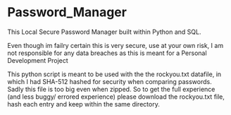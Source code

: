 # Password_Manager
This Local Secure Password Manager built within Python and SQL.

Even though im failry certain this is very secure, use at your own risk, I am not responsible for any data breaches as this is meant for a Personal Development Project

This python script is meant to be used with the the rockyou.txt datafile, in which I had SHA-512 hashed for security when comparing passwords. Sadly this file is too big even when zipped. So to get the full
experience (and less buggy/ errored experience) please download the rockyou.txt file, hash each entry and keep within the same directory.

